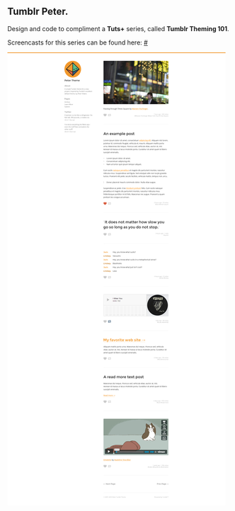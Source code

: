 ## Tumblr Peter.
Design and code to compliment a **Tuts+** series, called **Tumblr Theming 101**.

Screencasts for this series can be found here: [#](#)

![Alt text](design/tumblr-peter.png "Tumblr Peter")